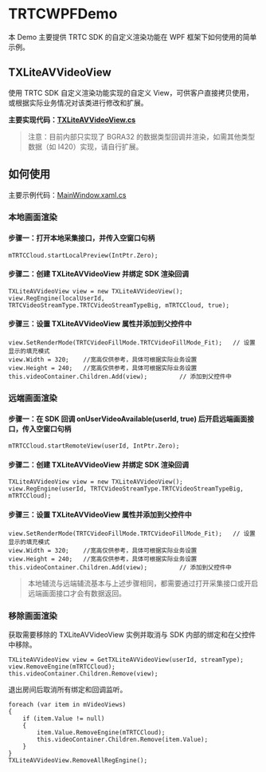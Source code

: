 # TRTCWPFDemo

本 Demo 主要提供 TRTC SDK 的自定义渲染功能在 WPF 框架下如何使用的简单示例。

## TXLiteAVVideoView

使用 TRTC SDK 自定义渲染功能实现的自定义 View，可供客户直接拷贝使用，或根据实际业务情况对该类进行修改和扩展。

**主要实现代码：[TXLiteAVVideoView.cs](https://github.com/tencentyun/TRTCSDK/tree/master/Windows/WPFDemo/TXLiteAVVideoView.cs)**

> 注意：目前内部只实现了 BGRA32 的数据类型回调并渲染，如需其他类型数据（如 I420）实现，请自行扩展。

## 如何使用

主要示例代码：[MainWindow.xaml.cs](https://github.com/tencentyun/TRTCSDK/tree/master/Windows/WPFDemo/MainWindow.xaml.cs)

### 本地画面渲染

#### 步骤一：打开本地采集接口，并传入空窗口句柄

```
mTRTCCloud.startLocalPreview(IntPtr.Zero);
```

#### 步骤二：创建 TXLiteAVVideoView 并绑定 SDK 渲染回调

```
TXLiteAVVideoView view = new TXLiteAVVideoView();
view.RegEngine(localUserId, TRTCVideoStreamType.TRTCVideoStreamTypeBig, mTRTCCloud, true);
```

####  步骤三：设置 TXLiteAVVideoView 属性并添加到父控件中

```
view.SetRenderMode(TRTCVideoFillMode.TRTCVideoFillMode_Fit);   // 设置显示的填充模式
view.Width = 320;    //宽高仅供参考，具体可根据实际业务设置
view.Height = 240;   //宽高仅供参考，具体可根据实际业务设置
this.videoContainer.Children.Add(view);         // 添加到父控件中
```

### 远端画面渲染

#### 步骤一：在 SDK 回调 onUserVideoAvailable(userId, true) 后开启远端画面接口，传入空窗口句柄

```
mTRTCCloud.startRemoteView(userId, IntPtr.Zero);
```

#### 步骤二：创建 TXLiteAVVideoView 并绑定 SDK 渲染回调

```
TXLiteAVVideoView view = new TXLiteAVVideoView();
view.RegEngine(userId, TRTCVideoStreamType.TRTCVideoStreamTypeBig, mTRTCCloud);
```

####  步骤三：设置 TXLiteAVVideoView 属性并添加到父控件中

```
view.SetRenderMode(TRTCVideoFillMode.TRTCVideoFillMode_Fit);   // 设置显示的填充模式
view.Width = 320;    //宽高仅供参考，具体可根据实际业务设置
view.Height = 240;   //宽高仅供参考，具体可根据实际业务设置
this.videoContainer.Children.Add(view);         // 添加到父控件中
```

> 本地辅流与远端辅流基本与上述步骤相同，都需要通过打开采集接口或开启远端画面接口才会有数据返回。

### 移除画面渲染

获取需要移除的 TXLiteAVVideoView 实例并取消与 SDK 内部的绑定和在父控件中移除。

```
TXLiteAVVideoView view = GetTXLiteAVVideoView(userId, streamType);
view.RemoveEngine(mTRTCCloud);
this.videoContainer.Children.Remove(view);
```

退出房间后取消所有绑定和回调监听。

```
foreach (var item in mVideoViews)
{
    if (item.Value != null)
    {
        item.Value.RemoveEngine(mTRTCCloud);
        this.videoContainer.Children.Remove(item.Value);
    }
}
TXLiteAVVideoView.RemoveAllRegEngine();
```
